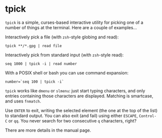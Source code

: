 tpick
=====

`tpick` is a simple, curses-based interactive utility for picking one of a
number of things at the terminal.  Here are a couple of examples...

Interactively pick a file (with `zsh`-style globing and read):

    tpick **/*.gpg | read file

Interactively pick from standard input (with `zsh`-style read):

    seq 1000 | tpick -i | read number

With a POSIX shell or bash you can use command expansion:

    number=`seq 100 | tpick -i`

`tpick` works like `dmenu` or `slmenu`: just start typing characters, and only entries containing those characters are displayed.  Matching is smartcase, and uses `fnmatch`.

Use `ENTER` to exit, writing the selected element (the one at the top of the list) to standard output.  You can also exit (and fail) using either `ESCAPE`, `Control-C` or `qq`.  You never search for two consecutive `q` characters, right?

There are more details in the manual page.
